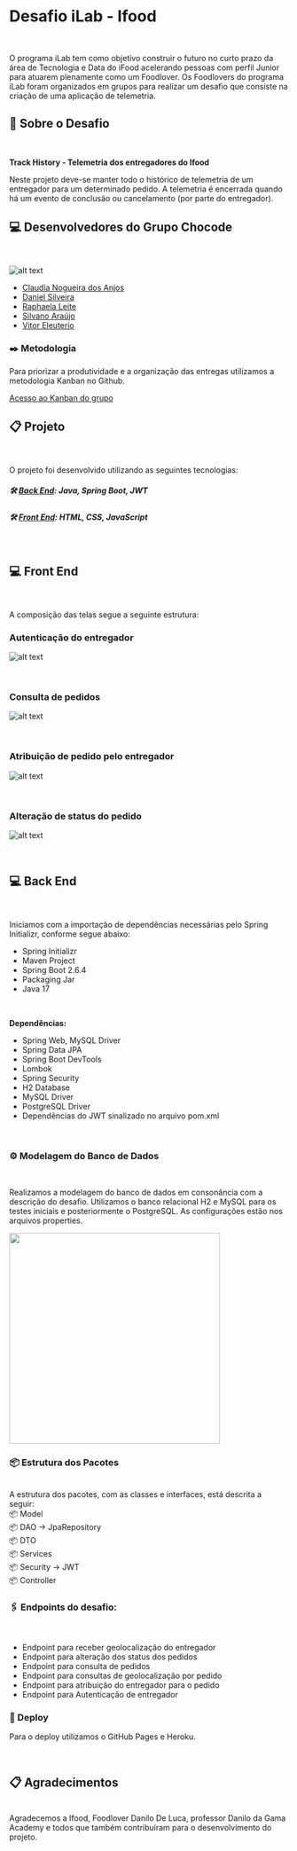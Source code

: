# Desafio iLab - Ifood
<br />

O programa iLab tem como objetivo construir o futuro no curto prazo da área de Tecnologia e Data do iFood acelerando pessoas com perfil Junior para atuarem plenamente como um Foodlover.
Os Foodlovers do programa iLab foram organizados em grupos para realizar um desafio que consiste na criação de uma aplicação de telemetria.
<br />

## 🚀 Sobre o Desafio
<br />

**Track History - Telemetria dos entregadores do Ifood**

Neste projeto deve-se manter todo o histórico de telemetria de um entregador para um determinado pedido. A telemetria é encerrada quando há um evento de conclusão ou cancelamento (por parte do entregador).
<br />

## 💻 Desenvolvedores do Grupo Chocode
<br />

![alt text](https://github.com/Chocode-iFood/.github/blob/main/profile/integrantes.png?raw=true)

- [Claudia Nogueira dos Anjos](https://github.com/AnjosClaudia)
- [Daniel Silveira](https://github.com/smarticogit)
- [Raphaela Leite](https://github.com/Raphaella-leite)
- [Silvano Araújo](https://github.com/Silvanoeng)
- [Vitor Eleuterio](https://github.com/SevenSecRS)

### ✒️ Metodologia

Para priorizar a produtividade e a organização das entregas utilizamos a metodologia Kanban no Github.

[Acesso ao Kanban do grupo](https://github.com/orgs/Chocode-iFood/projects/1)
<br />

## 📋 Projeto
<br />

O projeto foi desenvolvido utilizando as seguintes tecnologias:
<br />

##### 🛠 [Back End](https://github.com/Chocode-iFood/back): Java, Spring Boot, JWT
 
##### 🛠 [Front End](https://github.com/Chocode-iFood/front): HTML, CSS, JavaScript
<br />

## 💻 Front End
<br />

A composição das telas segue a seguinte estrutura:
<br />

### Autenticação do entregador

![alt text](https://github.com/Chocode-iFood/.github/blob/main/profile/gif-login.gif?raw=true)


<br />

### Consulta de pedidos

![alt text](https://github.com/Chocode-iFood/.github/blob/main/profile/gif-consulta.gif?raw=true)

<br />

### Atribuição de pedido pelo entregador

![alt text](https://github.com/Chocode-iFood/.github/blob/main/profile/gif-atribuicao.gif?raw=true)

<br />

### Alteração de status do pedido 

![alt text](https://github.com/Chocode-iFood/.github/blob/main/profile/gif-final.gif?raw=true)

<br />

## 💻 Back End
<br />

Iniciamos com a importação de dependências necessárias pelo Spring Initializr, conforme segue abaixo:

- Spring Initializr 
- Maven Project
- Spring Boot 2.6.4
- Packaging Jar 
- Java 17
<br />

**Dependências:** 

- Spring Web, MySQL Driver
- Spring Data JPA
- Spring Boot DevTools
- Lombok
- Spring Security
- H2 Database
- MySQL Driver
- PostgreSQL Driver
- Dependências do JWT sinalizado no arquivo pom.xml
<br />

### ⚙️ Modelagem do Banco de Dados
<br />

Realizamos a modelagem do banco de dados em consonância com a descrição do desafio.
Utilizamos o banco relacional H2 e MySQL para os testes iniciais e posteriormente o PostgreSQL. As configurações estão nos arquivos properties.
<br />

<img height="380" src="https://github.com/Chocode-iFood/dados-complementares/blob/main/Diagrama%20Atualizado.png?raw=true">

<br />

### 📦 Estrutura dos Pacotes
<br />
A estrutura dos pacotes, com as classes e interfaces, está descrita a seguir:
<br />
📦 Model
<br />
📦 DAO → JpaRepository
<br />
📦 DTO
<br />
📦 Services 
<br />
📦 Security → JWT
<br />
📦 Controller 
<br />

### 🖇 Endpoints do desafio: 
<br />

- Endpoint para receber geolocalização do entregador
- Endpoint para alteração dos status dos pedidos
- Endpoint para consulta de pedidos 
- Endpoint para consultas de geolocalização por pedido 
- Endpoint para atribuição do entregador para o pedido
- Endpoint para Autenticação de entregador 


### 🚀 Deploy

Para o deploy utilizamos o GitHub Pages e Heroku.

<br />

## 📋 Agradecimentos
<br />
Agradecemos a Ifood, Foodlover Danilo De Luca, professor Danilo da Gama Academy e todos que também contribuíram para o desenvolvimento do projeto. 

